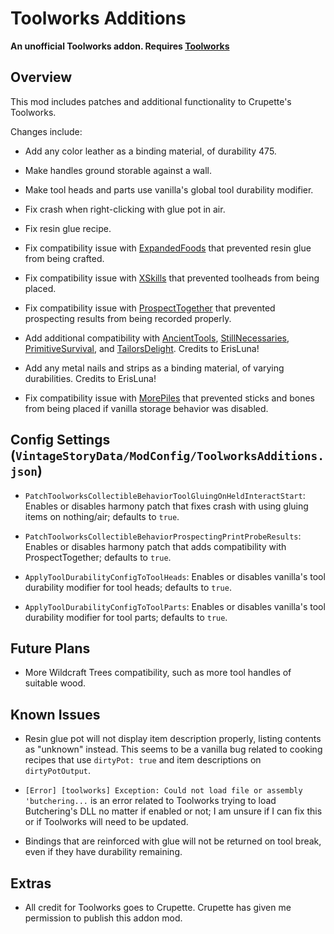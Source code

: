 Toolworks Additions
=================

**An unofficial Toolworks addon. Requires [Toolworks](https://mods.vintagestory.at/show/mod/10324)**

Overview
--------

This mod includes patches and additional functionality to Crupette's Toolworks. 

Changes include:

 * Add any color leather as a binding material, of durability 475.
 
 * Make handles ground storable against a wall.
 
 * Make tool heads and parts use vanilla's global tool durability modifier.
 
 * Fix crash when right-clicking with glue pot in air.
 
 * Fix resin glue recipe.
 
 * Fix compatibility issue with [ExpandedFoods](https://mods.vintagestory.at/expandedfoods) that prevented resin glue from being crafted.
 
 * Fix compatibility issue with [XSkills](https://mods.vintagestory.at/show/mod/247) that prevented toolheads from being placed.

 * Fix compatibility issue with [ProspectTogether](https://mods.vintagestory.at/prospecttogether) that prevented prospecting results from being recorded properly.

 * Add additional compatibility with [AncientTools](https://mods.vintagestory.at/ancienttools), [StillNecessaries](https://mods.vintagestory.at/show/mod/5906), [PrimitiveSurvival](https://mods.vintagestory.at/primitivesurvival), and [TailorsDelight](https://mods.vintagestory.at/tailorsdelight). Credits to ErisLuna!

 * Add any metal nails and strips as a binding material, of varying durabilities. Credits to ErisLuna!

 * Fix compatibility issue with [MorePiles](https://mods.vintagestory.at/morepiles) that prevented sticks and bones from being placed if vanilla storage behavior was disabled.


Config Settings (`VintageStoryData/ModConfig/ToolworksAdditions.json`)
--------

 * `PatchToolworksCollectibleBehaviorToolGluingOnHeldInteractStart`: Enables or disables harmony patch that fixes crash with using gluing items on nothing/air; defaults to `true`.
 
 * `PatchToolworksCollectibleBehaviorProspectingPrintProbeResults`: Enables or disables harmony patch that adds compatibility with ProspectTogether; defaults to `true`.
 
 * `ApplyToolDurabilityConfigToToolHeads`: Enables or disables vanilla's tool durability modifier for tool heads; defaults to `true`.
 
 * `ApplyToolDurabilityConfigToToolParts`: Enables or disables vanilla's tool durability modifier for tool parts; defaults to `true`.


Future Plans
--------

 * More Wildcraft Trees compatibility, such as more tool handles of suitable wood.


Known Issues
--------

 * Resin glue pot will not display item description properly, listing contents as "unknown" instead. This seems to be a vanilla bug related to cooking recipes that use `dirtyPot: true` and item descriptions on `dirtyPotOutput`.

 * `[Error] [toolworks] Exception: Could not load file or assembly 'butchering...` is an error related to Toolworks trying to load Butchering's DLL no matter if enabled or not; I am unsure if I can fix this or if Toolworks will need to be updated.

 * Bindings that are reinforced with glue will not be returned on tool break, even if they have durability remaining.


Extras
--------

 * All credit for Toolworks goes to Crupette. Crupette has given me permission to publish this addon mod.
